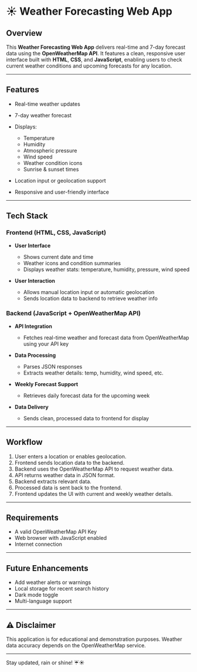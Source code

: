 # ☀️ Weather Forecasting Web App

##  Overview

This **Weather Forecasting Web App** delivers real-time and 7-day forecast data using the **OpenWeatherMap API**. It features a clean, responsive user interface built with **HTML**, **CSS**, and **JavaScript**, enabling users to check current weather conditions and upcoming forecasts for any location.

---

##  Features

* Real-time weather updates
* 7-day weather forecast
* Displays:

  * Temperature
  * Humidity
  * Atmospheric pressure
  * Wind speed
  * Weather condition icons
  * Sunrise & sunset times
* Location input or geolocation support
* Responsive and user-friendly interface

---

##  Tech Stack

###  Frontend (HTML, CSS, JavaScript)

* **User Interface**

  * Shows current date and time
  * Weather icons and condition summaries
  * Displays weather stats: temperature, humidity, pressure, wind speed
* **User Interaction**

  * Allows manual location input or automatic geolocation
  * Sends location data to backend to retrieve weather info

###  Backend (JavaScript + OpenWeatherMap API)

* **API Integration**

  * Fetches real-time weather and forecast data from OpenWeatherMap using your API key
* **Data Processing**

  * Parses JSON responses
  * Extracts weather details: temp, humidity, wind speed, etc.
* **Weekly Forecast Support**

  * Retrieves daily forecast data for the upcoming week
* **Data Delivery**

  * Sends clean, processed data to frontend for display

---

##  Workflow

1. User enters a location or enables geolocation.
2. Frontend sends location data to the backend.
3. Backend uses the OpenWeatherMap API to request weather data.
4. API returns weather data in JSON format.
5. Backend extracts relevant data.
6. Processed data is sent back to the frontend.
7. Frontend updates the UI with current and weekly weather details.

---

##  Requirements

* A valid OpenWeatherMap API Key
* Web browser with JavaScript enabled
* Internet connection

---

##  Future Enhancements

* Add weather alerts or warnings
* Local storage for recent search history
* Dark mode toggle
* Multi-language support

---

## ⚠️ Disclaimer

This application is for educational and demonstration purposes. Weather data accuracy depends on the OpenWeatherMap service.

---

Stay updated, rain or shine! ☔️️☀️
